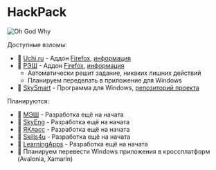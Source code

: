 # HackPack
![Oh God Why](https://media1.tenor.com/images/467d353f7e2d43563ce13fddbb213709/tenor.gif?itemid=12136175)

Доступные взломы:
* 📗 [Uchi.ru](https://uchi.ru) - Аддон [Firefox](https://www.mozilla.org/firefox/), [информация](https://github.com/TheAirBlow/HackPack/blob/main/uchihack)
* 📗 [РЭШ](https://resh.edu.ru) - Аддон [Firefox](https://www.mozilla.org/firefox/), [информация](https://github.com/TheAirBlow/HackPack/blob/main/rehack)
    * Автоматически решит задание, никаких лишних действий
    * Планируем переделать в приложение для Windows
* 📗 [SkySmart](https://skysmart.ru) - Программа для Windows, [репозиторий проекта](https://github.com/theairblow/skysmart)

Планируются:
* 📕 [МЭШ](https://uchebnik.mos.ru) - Разработка ещё на начата
* 📕 [SkyEng](https://skyeng.ru) - Разработка ещё на начата
* 📕 [ЯКласс](https://yaklass.ru) - Разработка ещё на начата
* 📕 [Skills4u](https://skills4u.ru) - Разработка ещё на начата
* 📕 [LearningApps](https://learningapps.org) - Разработка ещё на начата
* 📕 Планируем перевести Windows приложения в кроссплатформ (Avalonia, Xamarin)

